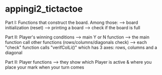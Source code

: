 # appingi2_tictactoe

Part I:
Functions that construct the board. Among those: 
--> board initialization (reset)
--> printing a board
--> check if the board is full

Part II:
Player's winning conditions 
--> main Y or N function
--> the main function call other functions (rows/columns/diagonals check)
--> each "check" function calls "verifColLi()" which has 3 axes: rows, columns
and a diagonal

Part II:
Player functions
--> they show which Player is active & where you place your mark when your turn comes 
